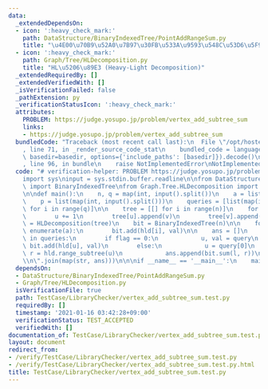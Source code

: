 ```yaml
---
data:
  _extendedDependsOn:
  - icon: ':heavy_check_mark:'
    path: DataStructure/BinaryIndexedTree/PointAddRangeSum.py
    title: "\u4E00\u70B9\u52A0\u7B97\u30FB\u533A\u9593\u548C\u53D6\u5F97"
  - icon: ':heavy_check_mark:'
    path: Graph/Tree/HLDecomposition.py
    title: "HL\u5206\u89E3 (Heavy-Light Decomposition)"
  _extendedRequiredBy: []
  _extendedVerifiedWith: []
  _isVerificationFailed: false
  _pathExtension: py
  _verificationStatusIcon: ':heavy_check_mark:'
  attributes:
    PROBLEM: https://judge.yosupo.jp/problem/vertex_add_subtree_sum
    links:
    - https://judge.yosupo.jp/problem/vertex_add_subtree_sum
  bundledCode: "Traceback (most recent call last):\n  File \"/opt/hostedtoolcache/Python/3.9.7/x64/lib/python3.9/site-packages/onlinejudge_verify/documentation/build.py\"\
    , line 71, in _render_source_code_stat\n    bundled_code = language.bundle(stat.path,\
    \ basedir=basedir, options={'include_paths': [basedir]}).decode()\n  File \"/opt/hostedtoolcache/Python/3.9.7/x64/lib/python3.9/site-packages/onlinejudge_verify/languages/python.py\"\
    , line 96, in bundle\n    raise NotImplementedError\nNotImplementedError\n"
  code: "# verification-helper: PROBLEM https://judge.yosupo.jp/problem/vertex_add_subtree_sum\n\
    import sys\ninput = sys.stdin.buffer.readline\n\nfrom DataStructure.BinaryIndexedTree.PointAddRangeSum\
    \ import BinaryIndexedTree\nfrom Graph.Tree.HLDecomposition import HLDecomposition\n\
    \n\ndef main():\n    n, q = map(int, input().split())\n    a = list(map(int, input().split()))\n\
    \    p = list(map(int, input().split()))\n    queries = [list(map(int, input().split()))\
    \ for i in range(q)]\n\n    tree = [[] for i in range(n)]\n    for u, v in enumerate(p):\n\
    \        u += 1\n        tree[u].append(v)\n        tree[v].append(u)\n\n    hld\
    \ = HLDecomposition(tree)\n    bit = BinaryIndexedTree(n)\n\n    for i, val in\
    \ enumerate(a):\n        bit.add(hld[i], val)\n\n    ans = []\n    for flag, *query\
    \ in queries:\n        if flag == 0:\n            u, val = query\n           \
    \ bit.add(hld[u], val)\n        else:\n            u = query[0]\n            l,\
    \ r = hld.range_subtree(u)\n            ans.append(bit.sum(l, r))\n\n    print(\"\
    \\n\".join(map(str, ans)))\n\n\nif __name__ == '__main__':\n    main()\n"
  dependsOn:
  - DataStructure/BinaryIndexedTree/PointAddRangeSum.py
  - Graph/Tree/HLDecomposition.py
  isVerificationFile: true
  path: TestCase/LibraryChecker/vertex_add_subtree_sum.test.py
  requiredBy: []
  timestamp: '2021-01-16 03:42:28+09:00'
  verificationStatus: TEST_ACCEPTED
  verifiedWith: []
documentation_of: TestCase/LibraryChecker/vertex_add_subtree_sum.test.py
layout: document
redirect_from:
- /verify/TestCase/LibraryChecker/vertex_add_subtree_sum.test.py
- /verify/TestCase/LibraryChecker/vertex_add_subtree_sum.test.py.html
title: TestCase/LibraryChecker/vertex_add_subtree_sum.test.py
---
```

